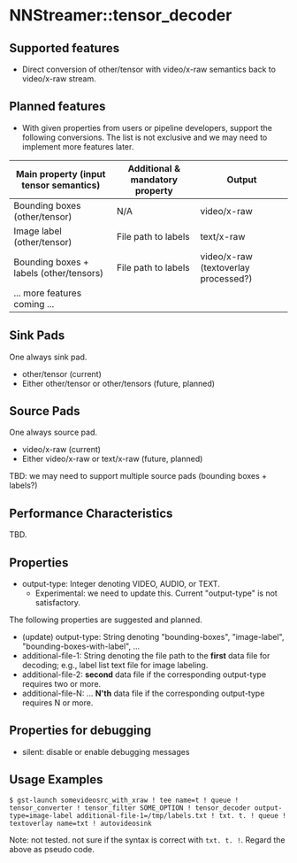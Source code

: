 # NNStreamer::tensor\_decoder

## Supported features

- Direct conversion of other/tensor with video/x-raw semantics back to video/x-raw stream.

## Planned features

- With given properties from users or pipeline developers, support the following conversions. The list is not exclusive and we may need to implement more features later.


| Main property (input tensor semantics) | Additional & mandatory property | Output |
| -------------------------------------- | ------------------- | ------ |
| Bounding boxes (other/tensor)          | N/A                 | video/x-raw |
| Image label (other/tensor)             | File path to labels | text/x-raw |
| Bounding boxes + labels (other/tensors)| File path to labels | video/x-raw (textoverlay processed?) |
| ... more features coming ... | | |


## Sink Pads

One always sink pad.

- other/tensor (current)
- Either other/tensor or other/tensors (future, planned)

## Source Pads

One always source pad.

- video/x-raw (current)
- Either video/x-raw or text/x-raw (future, planned)

TBD: we may need to support multiple source pads (bounding boxes + labels?)

## Performance Characteristics

TBD.

## Properties

- output-type: Integer denoting VIDEO, AUDIO, or TEXT.
  - Experimental: we need to update this. Current "output-type" is not satisfactory.

The following properties are suggested and planned.
- (update) output-type: String denoting "bounding-boxes", "image-label", "bounding-boxes-with-label", ...
- additional-file-1: String denoting the file path to the **first** data file for decoding; e.g., label list text file for image labeling.
- additional-file-2: **second** data file if the corresponding output-type requires two or more.
- additional-file-N: ... **N'th** data file if the corresponding output-type requires N or more.


## Properties for debugging

- silent: disable or enable debugging messages

## Usage Examples

```
$ gst-launch somevideosrc_with_xraw ! tee name=t ! queue ! tensor_converter ! tensor_filter SOME_OPTION ! tensor_decoder output-type=image-label additional-file-1=/tmp/labels.txt ! txt. t. ! queue ! textoverlay name=txt ! autovideosink
```
Note: not tested. not sure if the syntax is correct with ```txt. t. !```. Regard the above as pseudo code.
